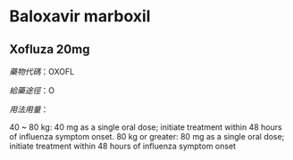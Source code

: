 # Baloxavir marboxil

## Xofluza 20mg

*藥物代碼*：OXOFL

*給藥途徑*：O

*用法用量*：

40 ~ 80 kg: 40 mg  as a single oral dose; initiate treatment within 48 hours of influenza symptom onset.
80 kg or greater: 80 mg as a single oral dose; initiate treatment within 48 hours of influenza symptom onset

